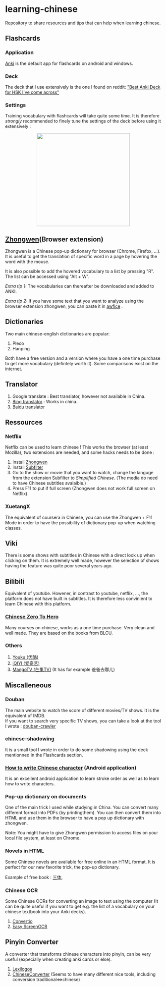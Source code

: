 # learning-chinese
Repository to share resources and tips that can help when learning chinese.

## Flashcards
### Application
[Anki](https://apps.ankiweb.net/) is the default app for flashcards on android and windows.

### Deck  
The deck that I use extensively is the one I found on reddit: ["Best Anki Deck for HSK I've come across"](https://www.reddit.com/r/ChineseLanguage/comments/7mjmjc/best_anki_deck_for_hsk_ive_come_across/)

### Settings  
Training vocabulary with flashcards will take quite some time. It is therefore _strongly_ recommended to finely tune the settings of the deck before using it extensively :

<p align="center">
 <a target="_blank" href="https://youtu.be/1XaJjbCSXT0">
  <img src="https://i.ytimg.com/vi/1XaJjbCSXT0/maxresdefault.jpg" width="300"/>
 </a>
</p>


## [Zhongwen](https://github.com/cschiller/zhongwen)(Browser extension)
Zhongwen is a Chinese pop-up dictionary for browser (Chrome, Firefox, ...). It is useful to get the translation of specific word in a page by hovering the word with the mouse.

It is also possible to add the hovered vocabulary to a list by pressing "R". The list can be accessed using "Alt + W".

_Extra tip 1:_ The vocabularies can thereafter be downloaded and added to ANKI.

_Extra tip 2:_ If you have some text that you want to analyze using the browser extension zhongwen, you can paste it in [awfice](https://htmlpreview.github.io/?https://github.com/zserge/awfice/blob/main/edit.html) .



## Dictionaries
Two main chinese-english dictionaries are popular:
1. Pleco
2. Hanping

Both have a free version and a version where you have a one time purchase to get more vocabulary (defintely worth it). Some comparisons exist on the internet. 

## Translator
1. Google translate : Best translator, however not available in China.
2. [Bing translator](https://www.bing.com/translator) : Works in china.
3. [Baidu translator](https://fanyi.baidu.com/#zh/en/)

## Ressources

### Netflix
Netflix can be used to learn chinese ! This works the browser (at least Mozilla), two extensions are needed, and some hacks needs to be done :
1. Install [Zhongwen](https://github.com/cschiller/zhongwen)
2. Install [Subfilter](https://github.com/met/subfilter)
3. Go to the show or movie that you want to watch, change the languge from the extension Subfilter to _Simplified Chinese_. (The media do need to have Chinese subtitles avalaible.)
4. Press F11 to put if full screen (Zhongwen does not work full screen on Netflix).

### XuetangX
The equivalent of coursera in Chinese, you can use the Zhongwen + F11 Mode in order to have the possibility of dictionary pop-up when watching classes.

## Viki
There is some shows with subtitles in Chinese with a direct look up when clicking on them. It is extremely well made, however the selection of shows having the feature was quite poor several years ago.

## Bilibili
Equivalent of youtube. Howener, in contrast to youtube, netflix, ..., the platform does not have built in subtitles. It is therefore less convinient to learn Chinese with this platform.

### [Chinese Zero To Hero](https://chinesezerotohero.teachable.com/courses) 
Many courses on chinese, works as a one time purchase. Very clean and well made. They are based on the books from BLCU.

### Others
1. [Youku (优酷)](https://www.youku.com/)
2. [iQIYI (爱奇艺)](https://www.iqiyi.com/)
3. [MangoTV (芒果TV)](https://w.mgtv.com/) (It has for example 爸爸去哪儿)

## Miscalleneous
### Douban
The main website to watch the score of different movies/TV shows. It is the equivalent of IMDB.  
If you want to search very specific TV shows, you can take a look at the tool I wrote : [douban-crawler](https://github.com/thomashirtz/douban-crawler)
### [chinese-shadowing](https://github.com/thomashirtz/chinese-shadowing)
It is a small tool I wrote in order to do some shadowing using the deck mentionned in the Flashcards section. 

### [How to write Chinese character](https://play.google.com/store/apps/details?id=com.ansami.hkchinesechar&hl=en_US&gl=US) (Android application)

It is an excellent android application to learn stroke order as well as to learn how to write characters.

### Pop-up dictionary on documents 
One of the main trick I used while studying in China. You can convert many different format into PDFs (by printingthem). You can then convert them into HTML and use them in the browser to have a pop up dictionary with zhongwen.

Note: You might have to give Zhongwen permission to access files on your local file system, at least on Chrome.

### Novels in HTML
Some Chinese novels are avaliable for free online in an HTML format. It is perfect for our new favorite trick, the pop-up dictionary.

Example of free book : [三体](https://www.shizongzui.cc/santi/),

### Chinese OCR
Some Chinese OCRs for converting an image to text using the computer (It can be quite useful if you want to get e.g. the list of a vocabulary on your chinese textbook into your Anki decks).
1. [Convertio](https://convertio.co/ocr/chinese/)
2. [Easy ScreenOCR](https://online.easyscreenocr.com/Home/ChineseOCR)

## Pinyin Converter
A converter that transforms chinese characters into pinyin, can be very useful (expecially when creating anki cards or else).
1. [Lexilogos](https://www.lexilogos.com/keyboard/pinyin_conversion.htm)
2. [ChineseConverter](https://www.chineseconverter.com/en/convert/chinese-to-pinyin) (Seems to have many different nice tools, including conversion traditional<=>chinese)
